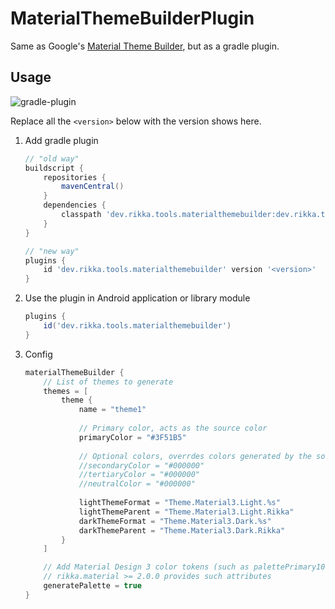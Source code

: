 # MaterialThemeBuilderPlugin

Same as Google's [Material Theme Builder](https://material-foundation.github.io/material-theme-builder), but as a gradle plugin.

## Usage

![gradle-plugin](https://img.shields.io/maven-central/v/dev.rikka.tools.materialthemebuilder/dev.rikka.tools.materialthemebuilder.gradle.plugin?label=gradle-plugin)

Replace all the `<version>` below with the version shows here.

1. Add gradle plugin
  
   ```groovy
   // "old way"
   buildscript {
       repositories {
           mavenCentral()
       }
       dependencies {
           classpath 'dev.rikka.tools.materialthemebuilder:dev.rikka.tools.materialthemebuilder.gradle.plugin:<version>'
       }
   }
   ```

   ```groovy
   // "new way"
   plugins {
       id 'dev.rikka.tools.materialthemebuilder' version '<version>'
   }
   ```

2. Use the plugin in Android application or library module

   ```groovy
   plugins {
       id('dev.rikka.tools.materialthemebuilder')
   }

3. Config

   ```groovy
   materialThemeBuilder {
       // List of themes to generate
       themes = [
           theme {
               name = "theme1"
      
               // Primary color, acts as the source color
               primaryColor = "#3F51B5"
               
               // Optional colors, overrdes colors generated by the source color
               //secondaryColor = "#000000"
               //tertiaryColor = "#000000"
               //neutralColor = "#000000"
      
               lightThemeFormat = "Theme.Material3.Light.%s"
               lightThemeParent = "Theme.Material3.Light.Rikka"
               darkThemeFormat = "Theme.Material3.Dark.%s"
               darkThemeParent = "Theme.Material3.Dark.Rikka"
           }
       ]
   
       // Add Material Design 3 color tokens (such as palettePrimary100) in generated theme
       // rikka.material >= 2.0.0 provides such attributes
       generatePalette = true
   }
   ```